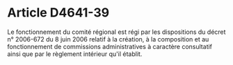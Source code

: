 # Article D4641-39

  
Le fonctionnement du comité régional est régi par les dispositions du décret n° 2006-672 du 8 juin 2006 relatif à la création, à la composition et au fonctionnement de commissions administratives à caractère consultatif ainsi que par le règlement intérieur qu'il établit.